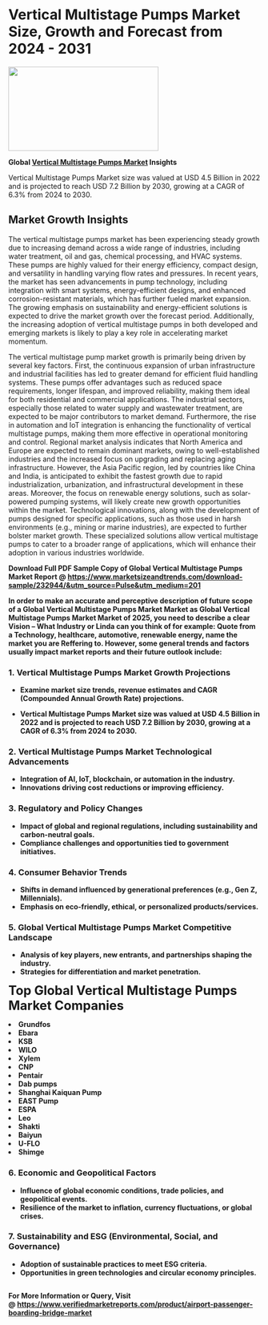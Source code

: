 <H1>Vertical Multistage Pumps Market Size, Growth and Forecast from 2024 - 2031</H1><img class="aligncenter size-medium wp-image-584254" src="https://thirdeyenews.in/wp-content/uploads/2024/09/Global-Market-Research-300x168.jpeg" alt="" width="300" height="168" /><p><strong>Global&nbsp;<a href="https://www.marketsizeandtrends.com/download-sample/232944/&amp;utm_source=Pulse&amp;utm_medium=201">Vertical Multistage Pumps Market</a> Insights</strong></p><p>Vertical Multistage Pumps Market size was valued at USD 4.5 Billion in 2022 and is projected to reach USD 7.2 Billion by 2030, growing at a CAGR of 6.3% from 2024 to 2030.</p><p><h2>Market Growth Insights</h2> <p>The vertical multistage pumps market has been experiencing steady growth due to increasing demand across a wide range of industries, including water treatment, oil and gas, chemical processing, and HVAC systems. These pumps are highly valued for their energy efficiency, compact design, and versatility in handling varying flow rates and pressures. In recent years, the market has seen advancements in pump technology, including integration with smart systems, energy-efficient designs, and enhanced corrosion-resistant materials, which has further fueled market expansion. The growing emphasis on sustainability and energy-efficient solutions is expected to drive the market growth over the forecast period. Additionally, the increasing adoption of vertical multistage pumps in both developed and emerging markets is likely to play a key role in accelerating market momentum.</p> <p><strong></strong></p> <p>The vertical multistage pump market growth is primarily being driven by several key factors. First, the continuous expansion of urban infrastructure and industrial facilities has led to greater demand for efficient fluid handling systems. These pumps offer advantages such as reduced space requirements, longer lifespan, and improved reliability, making them ideal for both residential and commercial applications. The industrial sectors, especially those related to water supply and wastewater treatment, are expected to be major contributors to market demand. Furthermore, the rise in automation and IoT integration is enhancing the functionality of vertical multistage pumps, making them more effective in operational monitoring and control. Regional market analysis indicates that North America and Europe are expected to remain dominant markets, owing to well-established industries and the increased focus on upgrading and replacing aging infrastructure. However, the Asia Pacific region, led by countries like China and India, is anticipated to exhibit the fastest growth due to rapid industrialization, urbanization, and infrastructural development in these areas. Moreover, the focus on renewable energy solutions, such as solar-powered pumping systems, will likely create new growth opportunities within the market. Technological innovations, along with the development of pumps designed for specific applications, such as those used in harsh environments (e.g., mining or marine industries), are expected to further bolster market growth. These specialized solutions allow vertical multistage pumps to cater to a broader range of applications, which will enhance their adoption in various industries worldwide.</p> <p><strong></p><p><span class=""><strong>Download Full PDF Sample Copy of Global Vertical Multistage Pumps Market Report</strong> @ <a href="https://www.marketsizeandtrends.com/download-sample/232944/&amp;utm_source=Pulse&amp;utm_medium=201" target="_blank">https://www.marketsizeandtrends.com/download-sample/232944/&amp;utm_source=Pulse&amp;utm_medium=201</a></span></p><p>In order to make an accurate and perceptive description of future scope of a Global&nbsp;Vertical Multistage Pumps Market Market as Global&nbsp;Vertical Multistage Pumps Market Market of 2025, you need to describe a clear Vision &ndash; What Industry or Linda can you think of for example: Quote from a Technology, healthcare, automotive, renewable energy, name the market you are Reffering to. However, some general trends and factors usually impact market reports and their future outlook include:</p><h3>1.&nbsp;<strong>Vertical Multistage Pumps Market Growth Projections</strong></h3><ul><li>Examine market size trends, revenue estimates and CAGR (Compounded Annual Growth Rate) projections.</li><li><p>Vertical Multistage Pumps Market size was valued at USD 4.5 Billion in 2022 and is projected to reach USD 7.2 Billion by 2030, growing at a CAGR of 6.3% from 2024 to 2030.</p></li></ul><h3>2.&nbsp;<strong>Vertical Multistage Pumps Market Technological Advancements</strong></h3><ul><li>Integration of AI, IoT, blockchain, or automation in the industry.</li><li>Innovations driving cost reductions or improving efficiency.</li></ul><h3>3.&nbsp;<strong>Regulatory and Policy Changes</strong></h3><ul><li>Impact of global and regional regulations, including sustainability and carbon-neutral goals.</li><li>Compliance challenges and opportunities tied to government initiatives.</li></ul><h3>4.&nbsp;<strong>Consumer Behavior Trends</strong></h3><ul><li>Shifts in demand influenced by generational preferences (e.g., Gen Z, Millennials).</li><li>Emphasis on eco-friendly, ethical, or personalized products/services.</li></ul><h3>5.&nbsp;<strong>Global Vertical Multistage Pumps Market Competitive Landscape</strong></h3><ul><li>Analysis of key players, new entrants, and partnerships shaping the industry.</li><li>Strategies for differentiation and market penetration.</li></ul><p data-pm-slice="1 1 []"><span style="color: inherit; font-family: inherit; font-size: 25px;">Top Global Vertical Multistage Pumps Market Companies</span></p><div class="" data-test-id=""><p><li>Grundfos</li><li> Ebara</li><li> KSB</li><li> WILO</li><li> Xylem</li><li> CNP</li><li> Pentair</li><li> Dab pumps</li><li> Shanghai Kaiquan Pump</li><li> EAST Pump</li><li> ESPA</li><li> Leo</li><li> Shakti</li><li> Baiyun</li><li> U-FLO</li><li> Shimge</li></p></div><h3>6.&nbsp;<strong>Economic and Geopolitical Factors</strong></h3><ul><li>Influence of global economic conditions, trade policies, and geopolitical events.</li><li>Resilience of the market to inflation, currency fluctuations, or global crises.</li></ul><h3>7.&nbsp;<strong>Sustainability and ESG (Environmental, Social, and Governance)</strong></h3><ul><li>Adoption of sustainable practices to meet ESG criteria.</li><li>Opportunities in green technologies and circular economy principles.</li></ul><h2><strong style="font-size: 14px;">For More Information or Query, Visit @&nbsp;</strong><a style="background-color: #ffffff; font-size: 14px;" href="https://www.marketsizeandtrends.com/report/vertical-multistage-pumps-market/" target="_blank">https://www.verifiedmarketreports.com/product/airport-passenger-boarding-bridge-market</a></h2>
